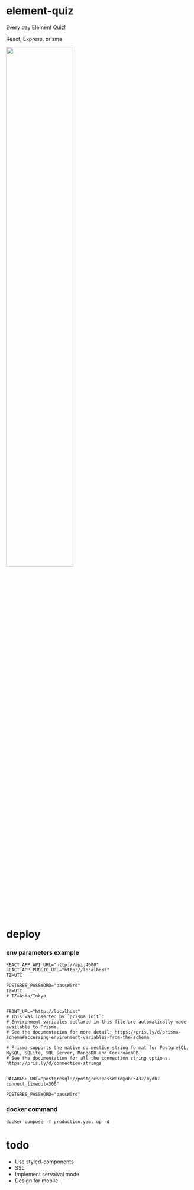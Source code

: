 # element-quiz
Every day Element Quiz!

React, Express, prisma

<img src="https://github.com/trimscash/element-quiz/assets/42578480/de1d5ac9-f063-4643-980f-6a125e1370e5" width="60%" />


# deploy

### env parameters example
```front/.env
REACT_APP_API_URL="http://api:4000"
REACT_APP_PUBLIC_URL="http://localhost"
TZ=UTC
```

```api/.env
POSTGRES_PASSWORD="passW0rd"
TZ=UTC
# TZ=Asia/Tokyo


FRONT_URL="http://localhost"
# This was inserted by `prisma init`:
# Environment variables declared in this file are automatically made available to Prisma.
# See the documentation for more detail: https://pris.ly/d/prisma-schema#accessing-environment-variables-from-the-schema

# Prisma supports the native connection string format for PostgreSQL, MySQL, SQLite, SQL Server, MongoDB and CockroachDB.
# See the documentation for all the connection string options: https://pris.ly/d/connection-strings


DATABASE_URL="postgresql://postgres:passW0rd@db:5432/mydb?connect_timeout=300"
```

```/.env
POSTGRES_PASSWORD="passW0rd"
```


### docker command
```
docker compose -f production.yaml up -d
```

# todo
- Use styled-components
- SSL
- Implement servaival mode
- Design for mobile 
